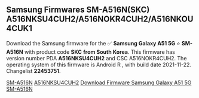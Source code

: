 <h2>Samsung Firmwares SM-A516N(SKC) A516NKSU4CUH2/A516NOKR4CUH2/A516NKOU4CUK1</h2>
Download the Samsung firmware for the ✅ <strong>Samsung Galaxy A51 5G </strong> ⭐ <strong>SM-A516N</strong> with product code <strong>SKC</strong> <strong> from South Korea</strong>. This firmware has version number PDA <strong>A516NKSU4CUH2</strong> and CSC A516NOKR4CUH2. The operating system of this firmware is Android R , with build date 2021-11-22. Changelist <strong>22453751</strong>.


[SM-A516N](https://samfirm.shop/samsung/model/SM-A516N)
[A516NKSU4CUH2](https://samfirm.shop/samsung/pda/A516NKSU4CUH2)
[Download Firmware Samsung Galaxy A51 5G SM-A516N](https://samfirm.shop/samsung/firmware/476329)
